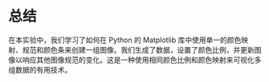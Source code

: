 # 总结

在本实验中，我们学习了如何在 Python 的 Matplotlib 库中使用单一的颜色映射、规范和颜色条来创建一组图像。我们生成了数据，设置了颜色比例，并更新图像以响应其他图像规范的变化。这是一种使用相同颜色比例和颜色映射来可视化多组数据的有用技术。
